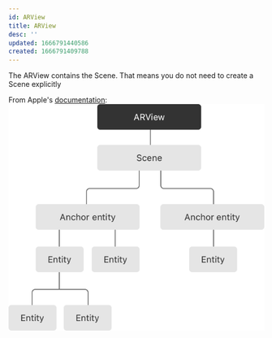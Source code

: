 ```yaml
---
id: ARView
title: ARView
desc: ''
updated: 1666791440586
created: 1666791409788
---
```


The ARView contains the Scene. That means you do not need to create a Scene explicitly 

From Apple's [documentation](https://docs-assets.developer.apple.com/published/c54620eff873984d5217d35fecb71e70/ARView-1@2x.png):
![](/assets/images/2022-10-26-09-41-07.png)

